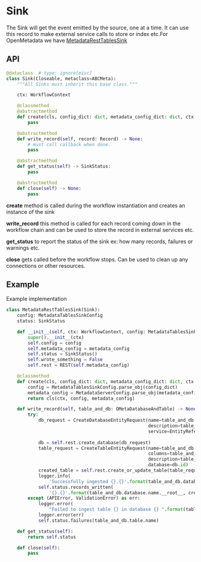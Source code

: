 # Sink

The Sink will get the event emitted by the source, one at a time. It can use this record to make external service calls to store or index etc.For OpenMetadata we have [MetadataRestTablesSink](https://github.com/open-metadata/OpenMetadata/blob/main/ingestion/src/metadata/ingestion/sink/metadata\_rest.py)

## API

```python
@dataclass  # type: ignore[misc]
class Sink(Closeable, metaclass=ABCMeta):
    """All Sinks must inherit this base class."""

    ctx: WorkflowContext

    @classmethod
    @abstractmethod
    def create(cls, config_dict: dict, metadata_config_dict: dict, ctx: WorkflowContext) -> "Sink":
        pass

    @abstractmethod
    def write_record(self, record: Record) -> None:
        # must call callback when done.
        pass

    @abstractmethod
    def get_status(self) -> SinkStatus:
        pass

    @abstractmethod
    def close(self) -> None:
        pass
```

**create** method is called during the workflow instantiation and creates an instance of the sink

**write\_record** this method is called for each record coming down in the workflow chain and can be used to store the record in external services etc.

**get\_status** to report the status of the sink ex: how many records, failures or warnings etc.

**close** gets called before the workflow stops. Can be used to clean up any connections or other resources.

## Example

Example implementation

```python
class MetadataRestTablesSink(Sink):
    config: MetadataTablesSinkConfig
    status: SinkStatus

    def __init__(self, ctx: WorkflowContext, config: MetadataTablesSinkConfig, metadata_config: MetadataServerConfig):
        super().__init__(ctx)
        self.config = config
        self.metadata_config = metadata_config
        self.status = SinkStatus()
        self.wrote_something = False
        self.rest = REST(self.metadata_config)

    @classmethod
    def create(cls, config_dict: dict, metadata_config_dict: dict, ctx: WorkflowContext):
        config = MetadataTablesSinkConfig.parse_obj(config_dict)
        metadata_config = MetadataServerConfig.parse_obj(metadata_config_dict)
        return cls(ctx, config, metadata_config)

    def write_record(self, table_and_db: OMetaDatabaseAndTable) -> None:
        try:
            db_request = CreateDatabaseEntityRequest(name=table_and_db.database.name,
                                                     description=table_and_db.database.description,
                                                     service=EntityReference(id=table_and_db.database.service.id,
                                                                             type="databaseService"))
            db = self.rest.create_database(db_request)
            table_request = CreateTableEntityRequest(name=table_and_db.table.name,
                                                     columns=table_and_db.table.columns,
                                                     description=table_and_db.table.description,
                                                     database=db.id)
            created_table = self.rest.create_or_update_table(table_request)
            logger.info(
                'Successfully ingested {}.{}'.format(table_and_db.database.name.__root__, created_table.name.__root__))
            self.status.records_written(
                '{}.{}'.format(table_and_db.database.name.__root__, created_table.name.__root__))
        except (APIError, ValidationError) as err:
            logger.error(
                "Failed to ingest table {} in database {} ".format(table_and_db.table.name, table_and_db.database.name))
            logger.error(err)
            self.status.failures(table_and_db.table.name)

    def get_status(self):
        return self.status

    def close(self):
        pass
```
